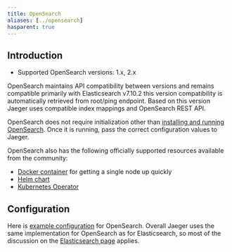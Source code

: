 ```yaml
---
title: OpenSearch
aliases: [../opensearch]
hasparent: true
---
```


## Introduction

* Supported OpenSearch versions: 1.x, 2.x

OpenSearch maintains API compatibility between versions and remains compatible primarily with Elasticsearch v7.10.2 this version compatibility is automatically retrieved from root/ping endpoint. Based on this version Jaeger uses compatible index mappings and OpenSearch REST API.

OpenSearch does not require initialization other than
[installing and running OpenSearch](https://opensearch.org/downloads.html).
Once it is running, pass the correct configuration values to Jaeger.

OpenSearch also has the following officially supported resources available from the community:
- [Docker container](https://hub.docker.com/r/opensearchproject/opensearch) for getting a single node up quickly
- [Helm chart](https://artifacthub.io/packages/helm/opensearch-project-helm-charts/opensearch)
- [Kubernetes Operator](https://github.com/opensearch-project/opensearch-k8s-operator)

## Configuration

Here is [example configuration](https://github.com/jaegertracing/jaeger/blob/v2.5.0/cmd/jaeger/config-opensearch.yaml) for OpenSearch. Overall Jaeger uses the same implementation for OpenSearch as for Elasticsearch, so most of the discussion on the [Elasticsearch page](../elasticsearch/#configuration) applies.
